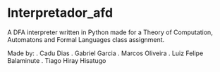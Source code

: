 # Interpretador_afd
A DFA interpreter written in Python made for a Theory of Computation, Automatons and Formal Languages class assignment.

Made by:
. Cadu Dias
. Gabriel Garcia
. Marcos Oliveira
. Luiz Felipe Balaminute
. Tiago Hiray Hisatugo
